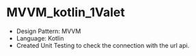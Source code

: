 # MVVM_kotlin_1Valet

- Design Pattern: MVVM
- Language: Kotlin
- Created Unit Testing to check the connection with the url api.

